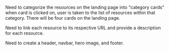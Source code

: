 Need to categorize the resources on the landing page into "category cards" when card is clicked on, user is taken to the list of resources within that category. There will be four cards on the landing page.

Need to link each resource to its respective URL and provide a description for each resource. 

Need to create a header, navbar, hero image, and footer.